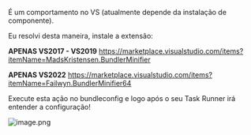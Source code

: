 É um comportamento no VS (atualmente depende da instalação de componente).

Eu resolvi desta maneira, instale a extensão:

**APENAS VS2017 - VS2019**
https://marketplace.visualstudio.com/items?itemName=MadsKristensen.BundlerMinifier

**APENAS VS2022**
https://marketplace.visualstudio.com/items?itemName=Failwyn.BundlerMinifier64

Execute esta ação no bundleconfig e logo após o seu Task Runner irá entender a configuração!


![image.png](https://desenvolvedorio.blob.core.windows.net/forum/47bdc937-ff69-4cab-acf4-dc20e0802e18.png)
